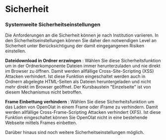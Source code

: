 # Sicherheit

### Systemweite Sicherheitseinstellungen

Die Anforderungen an die Sicherheit können je nach Institution variieren. In
den Sicherheitseinstellungen können Sie daher den notwendigen Level an
Sicherheit unter Berücksichtigung der damit eingegangenen Risiken einstellen.

 **Dateidownload in Ordner erzwingen** : Wählen Sie diese Sicherheitsfunktion
um in der Ordnerkomponente Dateien immer herunterzuladen und nie direkt im
Browser zu öffnen. Damit werden allfällige Cross-Site-Scripting (XSS) Attacken
verhindert. Ist diese Funktion eingeschaltet werden auch in Ordnern abgelegte
HTML-Seiten als Dateien heruntergeladen und nicht mehr direkt im Browser
geöffnet. Der Kursbaustein "Einzelseite" ist von diesem Mechanismus nicht
betroffen.

 **Frame Einbettung verhindern** : Wählen Sie diese Sicherheitsfunktion um das
Laden von OpenOlat in einem Frame oder iFrame zu verhindern. Damit werden
allfällige Cross-Frame-Scripting Attacken verhindert (XFS). Ist diese Funktion
eingeschaltet können Sie OpenOlat nicht in eine bestehende Webseite mittels
Frames einbetten.

Darüber hinaus sind noch weitere Sicherheitseinstellungen möglich.

  

  

